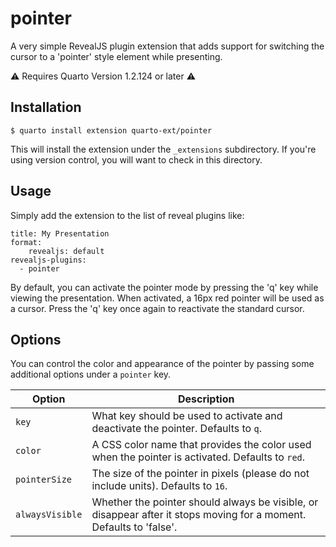 # pointer

A very simple RevealJS plugin extension that adds support for switching the cursor to a 'pointer' style element while presenting.

:warning: Requires Quarto Version 1.2.124 or later :warning:

## Installation

```
$ quarto install extension quarto-ext/pointer
```

This will install the extension under the `_extensions` subdirectory. If you're using version control, you will want to check in this directory.

## Usage

Simply add the extension to the list of reveal plugins like:

```
title: My Presentation
format:
    revealjs: default
revealjs-plugins:
  - pointer
```

By default, you can activate the pointer mode by pressing the 'q' key while viewing the presentation. When activated, a 16px red pointer will be used as a cursor. Press the 'q' key once again to reactivate the standard cursor.

## Options

You can control the color and appearance of the pointer by passing some additional options under a `pointer` key. 

| Option | Description |
| --- | --- |
| ```key``` |  What key should be used to activate and deactivate the pointer. Defaults to `q`. |
| ```color``` | A CSS color name that provides the color used when the pointer is activated. Defaults to `red`. |
| ```pointerSize``` | The size of the pointer in pixels (please do not include units). Defaults to `16`. |
| ```alwaysVisible``` | Whether the pointer should always be visible, or disappear after it stops moving for a moment. Defaults to 'false'. |








